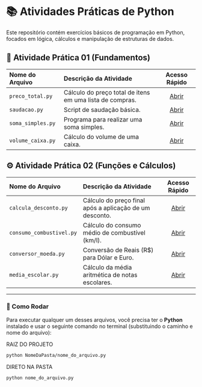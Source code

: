 # 📚 Atividades Práticas de Python

Este repositório contém exercícios básicos de programação em Python, focados em lógica, cálculos e manipulação de estruturas de dados.

## 📂 Atividade Prática 01 (Fundamentos)

| Nome do Arquivo | Descrição da Atividade | Acesso Rápido |
| :--- | :--- | :---: |
| `preco_total.py` | Cálculo do preço total de itens em uma lista de compras. | [Abrir](https://www.google.com/search?q=Atividade%2520pr%25C3%25A1tica%252001/preco_total.py) |
| `saudacao.py` | Script de saudação básica. | [Abrir](https://www.google.com/search?q=Atividade%2520pr%25C3%25A1tica%252001/saudacao.py) |
| `soma_simples.py` | Programa para realizar uma soma simples. | [Abrir](https://www.google.com/search?q=Atividade%2520pr%25C3%25A1tica%252001/soma_simples.py) |
| `volume_caixa.py` | Cálculo do volume de uma caixa. | [Abrir](https://www.google.com/search?q=Atividade%2520pr%25C3%25A1tica%252001/volume_caixa.py) |

## ⚙️ Atividade Prática 02 (Funções e Cálculos)

| Nome do Arquivo | Descrição da Atividade | Acesso Rápido |
| :--- | :--- | :---: |
| `calcula_desconto.py` | Cálculo do preço final após a aplicação de um desconto. | [Abrir](https://www.google.com/search?q=Atividade%2520pr%25C3%25a1tica%252002/calcula_desconto.py) |
| `consumo_combustivel.py` | Cálculo do consumo médio de combustível (km/l). | [Abrir](https://www.google.com/search?q=Atividade%2520pr%25C3%25a1tica%252002/consumo_combustivel.py) |
| `conversor_moeda.py` | Conversão de Reais (R$) para Dólar e Euro. | [Abrir](https://www.google.com/search?q=Atividade%2520pr%25C3%25a1tica%252002/conversor_moeda.py) |
| `media_escolar.py` | Cálculo da média aritmética de notas escolares. | [Abrir](https://www.google.com/search?q=Atividade%2520pr%25C3%25a1tica%252002/media_escolar.py) |

-----

### 🔑 Como Rodar

Para executar qualquer um desses arquivos, você precisa ter o **Python** instalado e usar o seguinte comando no terminal (substituindo o caminho e nome do arquivo):

RAIZ DO PROJETO
```bash
python NomeDaPasta/nome_do_arquivo.py
```

DIRETO NA PASTA
```bash
python nome_do_arquivo.py
```